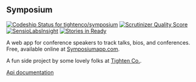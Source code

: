 ## Symposium
[![Codeship Status for tightenco/symposium](https://codeship.com/projects/5dfd2740-dc61-0132-1e9f-025863fcc952/status?branch=master)](https://codeship.com/projects/79937)
[![Scrutinizer Quality Score](https://scrutinizer-ci.com/g/tightenco/symposium/badges/quality-score.png?b=master)](https://scrutinizer-ci.com/g/tightenco/symposium/)
[![SensioLabsInsight](https://insight.sensiolabs.com/projects/e0d5d507-de6a-4644-bf74-e5fed3b7c228/mini.png)](https://insight.sensiolabs.com/projects/e0d5d507-de6a-4644-bf74-e5fed3b7c228)
[![Stories in Ready](https://badge.waffle.io/tightenco/symposium.png?label=ready&title=Ready)](https://waffle.io/tightenco/symposium)

A web app for conference speakers to track talks, bios, and conferences. Free, available online at [Symposiumapp.com](http://symposiumapp.com/).

A fun side project by some lovely folks at [Tighten Co.](http://tighten.co/).

[Api documentation](doc/api.md)
